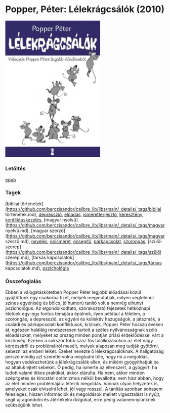 # <a name="id_763">Popper, Péter: Lélekrágcsálók (2010)</a>
<img src="https://github.com/BercziSandor/calibre_lib/raw/main/libs/main/Popper%2C%20Peter/Lelekragcsalok%20%28763%29/cover.jpg" alt="cover" width="300"/>

### Letöltés
[epub](https://github.com/BercziSandor/calibre_lib/raw/main/libs/main/Popper%2C%20Peter/Lelekragcsalok%20%28763%29/Lelekragcsalok%20-%20Popper%2C%20Peter.epub)

### Tagek
[bibliai történetek](https://github.com/berczisandor/calibre_lib/libs/main/_details/_tags/bibliai történetek.md), [depresszió](https://github.com/berczisandor/calibre_lib/libs/main/_details/_tags/depresszió.md), [előadás](https://github.com/berczisandor/calibre_lib/libs/main/_details/_tags/előadás.md), [ismeretterjesztő](https://github.com/berczisandor/calibre_lib/libs/main/_details/_tags/ismeretterjesztő.md), [keresztény](https://github.com/berczisandor/calibre_lib/libs/main/_details/_tags/keresztény.md), [konfliktuskezelés](https://github.com/berczisandor/calibre_lib/libs/main/_details/_tags/konfliktuskezelés.md), [magyar nyelvű](https://github.com/berczisandor/calibre_lib/libs/main/_details/_tags/magyar nyelvű.md), [magyar szerző](https://github.com/berczisandor/calibre_lib/libs/main/_details/_tags/magyar szerző.md), [nevelés](https://github.com/berczisandor/calibre_lib/libs/main/_details/_tags/nevelés.md), [önismeret](https://github.com/berczisandor/calibre_lib/libs/main/_details/_tags/önismeret.md), [önsegítő](https://github.com/berczisandor/calibre_lib/libs/main/_details/_tags/önsegítő.md), [párkapcsolat](https://github.com/berczisandor/calibre_lib/libs/main/_details/_tags/párkapcsolat.md), [szorongás](https://github.com/berczisandor/calibre_lib/libs/main/_details/_tags/szorongás.md), [szülői szerep](https://github.com/berczisandor/calibre_lib/libs/main/_details/_tags/szülői szerep.md), [társas kapcsolatok](https://github.com/berczisandor/calibre_lib/libs/main/_details/_tags/társas kapcsolatok.md), [pszichológia](https://github.com/berczisandor/calibre_lib/libs/main/_details/_tags/pszichológia.md)

### Összefoglalás
<div>
<p>Ebben ​a válogatáskötetben Popper Péter legjobb előadásai közül gyűjtöttünk egy csokorba tízet, melyek megmutatják, milyen végtelenül színes egyéniség és bölcs, jó humorú tanító volt a nemrég elhunyt pszichológus. Az elgondolkodtató, szórakoztató fejezetek hétköznapi életünk egy-egy fontos témájára épülnek, ilyen például a félelem, a szorongás, a depresszió, az egyéni és kollektív hazugságok, a játszmák, a családi és párkapcsolati konfliktusok, krízisek. Popper Péter hosszú éveken át, egészen haláláig rendszeresen tartott a széles nyilvánosságnak szóló előadásokat, melyeket az ország minden pontján óriási érdeklődéssel várt a közönség. Ezeken a sokszor több száz fős találkozásokon az élet nagy kérdéseiről és problémáiról mesélt, melyek alaposan meg tudják gyötörni, sebezni az emberi lelket. Ezeket nevezte ő lélekrágcsálóknak. A hallgatóság persze mindig azt szerette volna megtudni tőle, hogy mi a megoldás, hogyan védekezhetünk a lélekrágcsálók ellen, és miként gyógyíthatjuk be az általuk ejtett sebeket. Ő pedig, ha ismerte az ellenszert, a gyógyírt, ha tudott valami titkos praktikát, akkor elárulta. Ha nem, akkor minden szépítgetés és kincstári optimizmus nélkül bevallotta: nem hisz abban, hogy az élet minden problémájára létezik megoldás. Vannak olyan helyzetek is, amelyeket csak elviselni lehet, jól vagy rosszul. A tanítás azonban sohasem felesleges, hiszen információk és megoldások mellett vigasztalást is nyújt, segít újragondolni és átértékelni dolgokat, erre pedig valamennyiünknek szükségünk lehet.</p></div>


